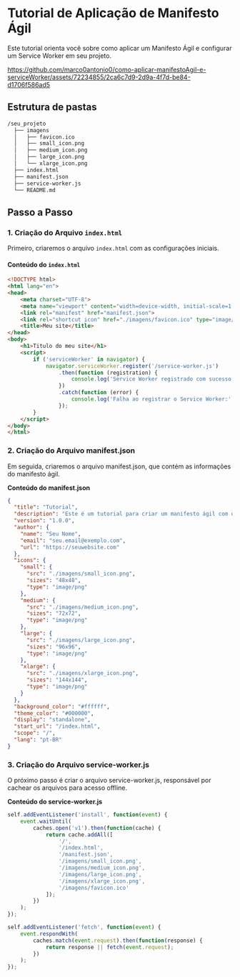 # Tutorial de Aplicação de Manifesto Ágil

Este tutorial orienta você sobre como aplicar um Manifesto Ágil e configurar um Service Worker em seu projeto.


https://github.com/marco0antonio0/como-aplicar-manifestoAgil-e-serviceWorker/assets/72234855/2ca6c7d9-2d9a-4f7d-be84-d1706f586ad5


## Estrutura de pastas

```bash
/seu_projeto
  ├── imagens
  │   ├── favicon.ico
  │   ├── small_icon.png
  │   ├── medium_icon.png
  │   ├── large_icon.png
  │   └── xlarge_icon.png
  ├── index.html
  ├── manifest.json
  ├── service-worker.js
  └── README.md

```

## Passo a Passo

### 1. Criação do Arquivo `index.html`

Primeiro, criaremos o arquivo `index.html` com as configurações iniciais.

#### Conteúdo do `index.html`

```html
<!DOCTYPE html>
<html lang="en">
<head>
    <meta charset="UTF-8">
    <meta name="viewport" content="width=device-width, initial-scale=1.0">
    <link rel="manifest" href="manifest.json">
    <link rel="shortcut icon" href="./imagens/favicon.ico" type="image/x-icon">
    <title>Meu site</title>
</head>
<body>
    <h1>Titulo do meu site</h1>
    <script>
        if ('serviceWorker' in navigator) {
            navigator.serviceWorker.register('/service-worker.js')
                .then(function (registration) {
                    console.log('Service Worker registrado com sucesso:', registration);
                })
                .catch(function (error) {
                    console.log('Falha ao registrar o Service Worker:', error);
                });
        }
    </script>
</body>
</html>
```

### 2. Criação do Arquivo manifest.json

Em seguida, criaremos o arquivo manifest.json, que contém as informações do manifesto ágil.

**Conteúdo do manifest.json**

```json
{
  "title": "Tutorial",
  "description": "Este é um tutorial para criar um manifesto ágil com diferentes tamanhos de ícones.",
  "version": "1.0.0",
  "author": {
    "name": "Seu Nome",
    "email": "seu.email@exemplo.com",
    "url": "https://seuwebsite.com"
  },
  "icons": {
    "small": {
      "src": "./imagens/small_icon.png",
      "sizes": "48x48",
      "type": "image/png"
    },
    "medium": {
      "src": "./imagens/medium_icon.png",
      "sizes": "72x72",
      "type": "image/png"
    },
    "large": {
      "src": "./imagens/large_icon.png",
      "sizes": "96x96",
      "type": "image/png"
    },
    "xlarge": {
      "src": "./imagens/xlarge_icon.png",
      "sizes": "144x144",
      "type": "image/png"
    }
  },
  "background_color": "#ffffff",
  "theme_color": "#000000",
  "display": "standalone",
  "start_url": "/index.html",
  "scope": "/",
  "lang": "pt-BR"
}

```

### 3. Criação do Arquivo service-worker.js

O próximo passo é criar o arquivo service-worker.js, responsável por cachear os arquivos para acesso offline.

**Conteúdo do service-worker.js**

```Javascript
self.addEventListener('install', function(event) {
    event.waitUntil(
        caches.open('v1').then(function(cache) {
            return cache.addAll([
                '/',
                '/index.html',
                '/manifest.json',
                '/imagens/small_icon.png',
                '/imagens/medium_icon.png',
                '/imagens/large_icon.png',
                '/imagens/xlarge_icon.png',
                '/imagens/favicon.ico'
            ]);
        })
    );
});

self.addEventListener('fetch', function(event) {
    event.respondWith(
        caches.match(event.request).then(function(response) {
            return response || fetch(event.request);
        })
    );
});

```
